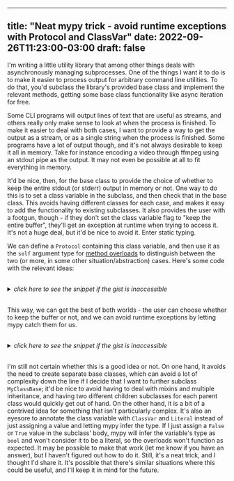 ---
title: "Neat mypy trick - avoid runtime exceptions with Protocol and ClassVar"
date: 2022-09-26T11:23:00-03:00
draft: false
------------

I'm writing a little utility library that among other things deals with asynchronously managing subprocesses.
One of the things I want it to do is to make it easier to process output for arbitrary command line utilities.
To do that, you'd subclass the library's provided base class and implement the relevant methods, getting some base class functionality like async iteration for free.


Some CLI programs will output lines of text that are useful as streams, and others really only make sense to look at when the process is finished.
To make it easier to deal with both cases, I want to provide a way to get the output as a stream, or as a single string when the process is finished.
Some programs have a lot of output though, and it's not always desirable to keep it all in memory.
Take for instance encoding a video through ffmpeg using an stdout pipe as the output.
It may not even be possible at all to fit everything in memory.


It'd be nice, then, for the base class to provide the choice of whether to keep the entire stdout (or stderr) output in memory or not.
One way to do this is to set a class variable in the subclass, and then check that in the base class.
This avoids having different classes for each case, and makes it easy to add the functionality to existing subclasses.
It also provides the user with a footgun, though - if they don't set the class variable flag to "keep the entire buffer", they'll get an exception at runtime when trying to access it.
It's not a huge deal, but it'd be nice to avoid it.
Enter static typing.


We can define a `Protocol` containing this class variable, and then use it as the `self` argument type for [method overloads](https://mypy.readthedocs.io/en/stable/more_types.html#function-overloading) to distinguish between the two (or more, in some other situation/abstraction) cases.
Here's some code with the relevant ideas:


<br>

<script src="https://gist.github.com/pedrovhb/1f43ba2325c87893e3cc805b66fc5ca6.js?file=protocol_self_overload_1.py"></script>
<details>
  <summary><i>click here to see the snippet if the gist is inaccessible</i></summary>

```python
from __future__ import annotations

from abc import ABC
from typing import ClassVar, Generic, Literal, NoReturn, Protocol, TypeVar, overload

_OutputT = TypeVar("_OutputT")


class HasStdout(Protocol):
    """Protocol for objects that store the stdout buffer in memory."""

    keep_stdout_buffer: ClassVar[Literal[True]]


class NoHasStdout(Protocol):
    """Protocol for objects that do not store the stdout buffer in memory."""

    keep_stdout_buffer: ClassVar[Literal[False]]


class MyClassBase(Generic[_OutputT], ABC):
    keep_stdout_buffer: ClassVar[Literal[True, False]]
    stdout_buffer: bytearray = bytearray()

    @overload
    def get_stdout(self: HasStdout) -> bytes:
        ...

    @overload
    def get_stdout(self: NoHasStdout) -> NoReturn:
        ...

    def get_stdout(self):
        """Returns the process' stdout if it is stored in memory; raises an exception otherwise."""
        if self.keep_stdout_buffer:
            return bytes(self.stdout_buffer)
        else:
            raise Exception(
                f"The stdout buffer is not kept for" f" class {self.__class__.__name__}"
            )

    def on_process_exit(self) -> _OutputT:
        """Subclasses should override this method to return the output of the process."""
        raise NotImplementedError
```
</details>
<br>


This way, we can get the best of both worlds - the user can choose whether to keep the buffer or not, and we can avoid runtime exceptions by letting mypy catch them for us.

<br>
<script src="https://gist.github.com/pedrovhb/1f43ba2325c87893e3cc805b66fc5ca6.js?file=protocol_self_overload_2.py"></script>
<details>
  <summary><i>click here to see the snippet if the gist is inaccessible</i></summary>

```python
class SubclassWithBuf(MyClassBase[str]):
    keep_stdout_buffer: ClassVar[Literal[True]] = True

    def on_process_exit(self) -> str:
        # Ok - type checks out!
        return self.get_stdout().decode()


class SubclassWithoutBuf(MyClassBase[str]):
    keep_stdout_buffer: ClassVar[Literal[False]] = False

    def on_process_exit(self) -> str:
        # Error - NoReturn has no attribute "decode"
        return self.get_stdout().decode()


reveal_type(SubclassWithBuf().get_stdout())
# Revealed type is 'builtins.str'

reveal_type(SubclassWithoutBuf().get_stdout())
# Revealed type is '<nothing>'
```
</details>
<br>


I'm still not certain whether this is a good idea or not.
On one hand, it avoids the need to create separate base classes, which can avoid a lot of complexity down the line if I decide that I want to further subclass `MyClassBase`;
 it'd be nice to avoid having to deal with mixins and multiple inheritance, and having two different children subclasses for each parent class would quickly get out of hand.
On the other hand, it is a bit of a contrived idea for something that isn't particularly complex.
It's also an eyesore to annotate the class variable with `ClassVar` and `Literal` instead of just assigning a value and letting mypy infer the type.
If I just assign a `False` or `True` value in the subclass' body, mypy will infer the variable's type as `bool` and won't consider it to be a literal, so the overloads won't function as expected.
It may be possible to make that work (let me know if you have an answer), but I haven't figured out how to do it.
Still, it's a neat trick, and I thought I'd share it.
It's possible that there's similar situations where this could be useful, and I'll keep it in mind for the future.
